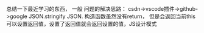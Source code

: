 总结一下最近学习的东西，
一般 问题的解决思路：
csdn->vscode插件->github->google
JSON.stringify
JSON.
构造函数虽然没有return，
但是会返回当前this
可以设置返回值，设置了返回值就会返回设置的值，JS设计模式